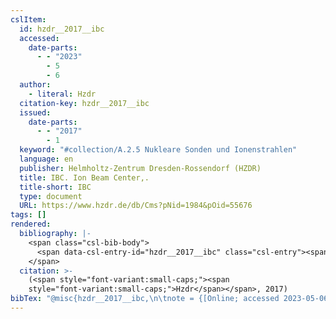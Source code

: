 ```yaml
---
cslItem:
  id: hzdr__2017__ibc
  accessed:
    date-parts:
      - - "2023"
        - 5
        - 6
  author:
    - literal: Hzdr
  citation-key: hzdr__2017__ibc
  issued:
    date-parts:
      - - "2017"
        - 1
  keyword: "#collection/A.2.5 Nukleare Sonden und Ionenstrahlen"
  language: en
  publisher: Helmholtz-Zentrum Dresden-Rossendorf (HZDR)
  title: IBC. Ion Beam Center,.
  title-short: IBC
  type: document
  URL: https://www.hzdr.de/db/Cms?pNid=1984&pOid=55676
tags: []
rendered:
  bibliography: |-
    <span class="csl-bib-body">
      <span data-csl-entry-id="hzdr__2017__ibc" class="csl-entry"><span class='author-bib'>Hzdr</span>. <span class='date-bib'>(2017)</span>. <span class='title'><i><b><span style="font-style:normal;">IBC. Ion Beam Center,.</span></b></i></span>. Helmholtz-Zentrum Dresden-Rossendorf (HZDR). <span class='URL'><a href='https://www.hzdr.de/db/Cms?pNid=1984&#38;pOid=55676'>LINK</a></span></span>
    </span>
  citation: >-
    (<span style="font-variant:small-caps;"><span
    style="font-variant:small-caps;">Hzdr</span></span>, 2017)
bibTex: "@misc{hzdr__2017__ibc,\n\tnote = {[Online; accessed 2023-05-06]},\n\tauthor = {{Hzdr}},\n\tyear = {2017},\n\tmonth = {1},\n\tpublisher = {Helmholtz-Zentrum Dresden-Rossendorf (HZDR)},\n\ttitle = {IBC. {Ion} {Beam} {Center},.},\n}\n\n"
---
```

